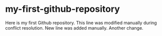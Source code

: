 # my-first-github-repository
Here is my first Github repository.
This line was modified manually during conflict resolution.
New line was added manually.
Another change.
